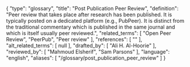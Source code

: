 {
    "type": "glossary",
    "title": "Post Publication Peer Review",
    "definition": "Peer review that takes place after research has been published. It is typically posted on a dedicated platform (e.g., PubPeer). It is distinct from the traditional commentary which is published in the same journal and which is itself usually peer reviewed.",
    "related_terms": [
        "Open Peer Review",
        "PeerPub",
        "Peer review"
    ],
    "references": [
        ""
    ],
    "alt_related_terms": [
        null
    ],
    "drafted_by": [
        "Ali H. Al-Hoorie"
    ],
    "reviewed_by": [
        "Mahmoud Elsherif",
        "Sam Parsons"
    ],
    "language": "english",
    "aliases": [
        "/glossary/post_publication_peer_review"
    ]
}